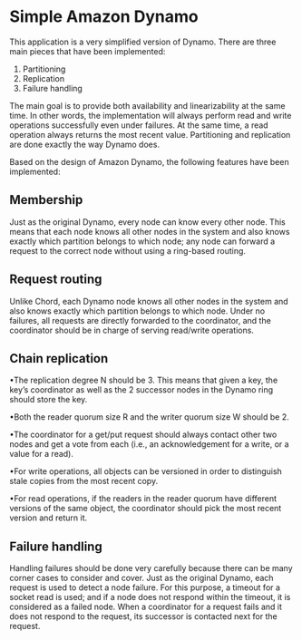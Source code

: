# Simple Amazon Dynamo

This application is a very simplified version of Dynamo. There are three main pieces that have been implemented:

1. Partitioning
2. Replication
3. Failure handling

The main goal is to provide both availability and linearizability at the same time. In other words, the implementation will always perform read and write operations successfully even under failures. At the same time, a read operation always returns the most recent value. Partitioning and replication are done exactly the way Dynamo does.

Based on the design of Amazon Dynamo, the following features have been implemented:

## Membership
Just as the original Dynamo, every node can know every other node. This means that each node knows all other nodes in the system and also knows exactly which partition belongs to which node; any node can forward a request to the correct node without using a ring-based routing.

## Request routing
Unlike Chord, each Dynamo node knows all other nodes in the system and also knows exactly which partition belongs to which node. Under no failures, all requests are directly forwarded to the coordinator, and the coordinator should be in charge of serving read/write operations.

## Chain replication
•The replication degree N should be 3. This means that given a key, the key’s coordinator as well as the 2 successor nodes in the Dynamo ring should store the key.

•Both the reader quorum size R and the writer quorum size W should be 2.

•The coordinator for a get/put request should always contact other two nodes and get a vote from each (i.e., an acknowledgement for a write, or a value for a read).

•For write operations, all objects can be versioned in order to distinguish stale copies from the most recent copy.

•For read operations, if the readers in the reader quorum have different versions of the same object, the coordinator should pick the most recent version and return it.


## Failure handling
Handling failures should be done very carefully because there can be many corner cases to consider and cover. Just as the original Dynamo, each request is used to detect a node failure. For this purpose, a timeout for a socket read is used; and if a node does not respond within the timeout, it is considered as a failed node. When a coordinator for a request fails and it does not respond to the request, its successor is contacted next for the request.
